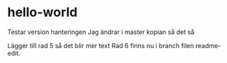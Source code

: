 # hello-world
Testar version hanteringen
Jag ändrar i master kopian så det så 

Lägger till rad 5 så det blir mer text
Rad 6 finns nu i branch filen readme-edit.

